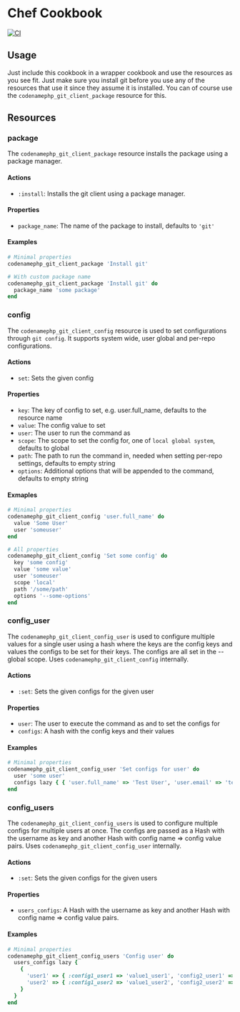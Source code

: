 # Chef Cookbook
[![CI](https://github.com/codenamephp/chef.cookbook.gitClient/actions/workflows/ci.yml/badge.svg)](https://github.com/codenamephp/chef.cookbook.gitClient/actions/workflows/ci.yml)

## Usage

Just include this cookbook in a wrapper cookbook and use the resources as you see fit. Just make sure you install git before you use any of the resources that use it
since they assume it is installed. You can of course use the `codenamephp_git_client_package` resource for this.

## Resources
### package
The `codenamephp_git_client_package` resource installs the package using a package manager.

#### Actions
- `:install`: Installs the git client using a package manager.

#### Properties
- `package_name`: The name of the package to install, defaults to `'git'`

#### Examples
```ruby
# Minimal properties
codenamephp_git_client_package 'Install git'

# With custom package name
codenamephp_git_client_package 'Install git' do
  package_name 'some package'
end
```

### config
The `codenamephp_git_client_config` resource is used to set configurations through `git config`. It supports system wide, user global and per-repo configurations.

#### Actions
- `set`: Sets the given config

#### Properties
- `key`: The key of config to set, e.g. user.full_name, defaults to the resource name
- `value`: The config value to set
- `user`: The user to run the command as
- `scope`: The scope to set the config for, one of `local global system`, defaults to global
- `path`: The path to run the command in, needed when setting per-repo settings, defaults to empty string
- `options`: Additional options that will be appended to the command, defaults to empty string

#### Exmaples
```ruby
# Minimal properties
codenamephp_git_client_config 'user.full_name' do
  value 'Some User'
  user 'someuser'
end

# All properties
codenamephp_git_client_config 'Set some config' do
  key 'some config'
  value 'some value'
  user 'someuser'
  scope 'local'
  path '/some/path'
  options '--some-options'
end
```

### config_user
The `codenamephp_git_client_config_user` is used to configure multiple values for a single user using a hash where the keys are the config keys and values the configs to be set for their keys.
The configs are all set in the --global scope.
Uses `codenamephp_git_client_config` internally.

#### Actions
- `:set`: Sets the given configs for the given user

#### Properties
- `user`: The user to execute the command as and to set the configs for
- `configs`: A hash with the config keys and their values

#### Examples
```ruby
# Minimal properties
codenamephp_git_client_config_user 'Set configs for user' do
  user 'some user'
  configs lazy { { 'user.full_name' => 'Test User', 'user.email' => 'test@test.de' } }
end
```

### config_users
The `codenamephp_git_client_config_users` is used to configure multiple configs for multiple users at once. The configs are passed as a Hash with the username as key and another Hash with config name => config value pairs.
Uses `codenamephp_git_client_config_user` internally.

#### Actions
- `:set`: Sets the given configs for the given users

#### Properties
- `users_configs`: A Hash with the username as key and another Hash with config name => config value pairs.

#### Examples
```ruby
# Minimal properties
codenamephp_git_client_config_users 'Config user' do
  users_configs lazy {
    {
      'user1' => { :config1_user1 => 'value1_user1', 'config2_user1' => 'value2_user1' },
      'user2' => { :config1_user2 => 'value1_user2', 'config2_user2' => 'value2_user2' },
    }
  }
end
```